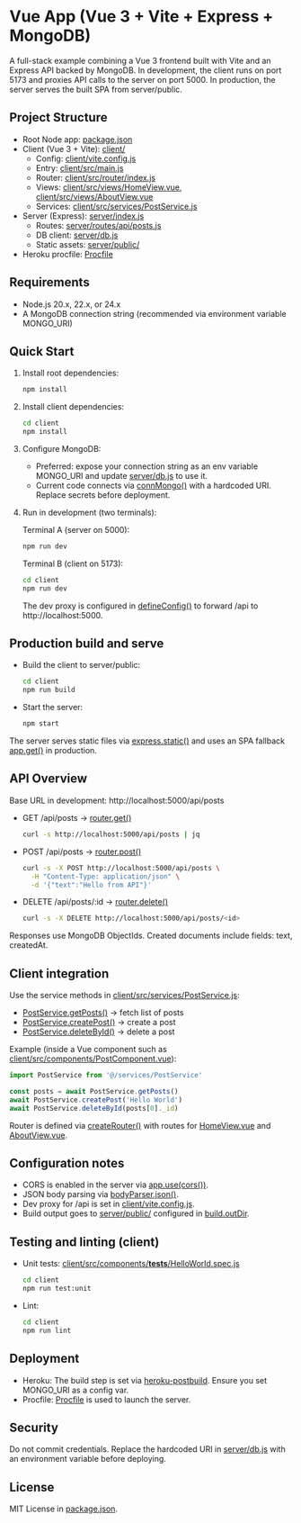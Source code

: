 # Vue App (Vue 3 + Vite + Express + MongoDB)

A full-stack example combining a Vue 3 frontend built with Vite and an Express API backed by MongoDB. In development, the client runs on port 5173 and proxies API calls to the server on port 5000. In production, the server serves the built SPA from server/public.

## Project Structure

- Root Node app: [package.json](package.json)
- Client (Vue 3 + Vite): [client/](client)
  - Config: [client/vite.config.js](client/vite.config.js)
  - Entry: [client/src/main.js](client/src/main.js)
  - Router: [client/src/router/index.js](client/src/router/index.js)
  - Views: [client/src/views/HomeView.vue](client/src/views/HomeView.vue), [client/src/views/AboutView.vue](client/src/views/AboutView.vue)
  - Services: [client/src/services/PostService.js](client/src/services/PostService.js)
- Server (Express): [server/index.js](server/index.js)
  - Routes: [server/routes/api/posts.js](server/routes/api/posts.js)
  - DB client: [server/db.js](server/db.js)
  - Static assets: [server/public/](server/public)
- Heroku procfile: [Procfile](Procfile)

## Requirements

- Node.js 20.x, 22.x, or 24.x
- A MongoDB connection string (recommended via environment variable MONGO_URI)

## Quick Start

1. Install root dependencies:

   ```bash
   npm install
   ```

2. Install client dependencies:

   ```bash
   cd client
   npm install
   ```

3. Configure MongoDB:

   - Preferred: expose your connection string as an env variable MONGO_URI and update [server/db.js](server/db.js) to use it.
   - Current code connects via [connMongo()](server/db.js:20) with a hardcoded URI. Replace secrets before deployment.

4. Run in development (two terminals):

   Terminal A (server on 5000):
   ```bash
   npm run dev
   ```

   Terminal B (client on 5173):
   ```bash
   cd client
   npm run dev
   ```

   The dev proxy is configured in [defineConfig()](client/vite.config.js:7) to forward /api to http://localhost:5000.

## Production build and serve

- Build the client to server/public:

  ```bash
  cd client
  npm run build
  ```

- Start the server:

  ```bash
  npm start
  ```

The server serves static files via [express.static()](server/index.js:14) and uses an SPA fallback [app.get()](server/index.js:34) in production.

## API Overview

Base URL in development: http://localhost:5000/api/posts

- GET /api/posts → [router.get()](server/routes/api/posts.js:11)

  ```bash
  curl -s http://localhost:5000/api/posts | jq
  ```

- POST /api/posts → [router.post()](server/routes/api/posts.js:24)

  ```bash
  curl -s -X POST http://localhost:5000/api/posts \
    -H "Content-Type: application/json" \
    -d '{"text":"Hello from API"}'
  ```

- DELETE /api/posts/:id → [router.delete()](server/routes/api/posts.js:45)

  ```bash
  curl -s -X DELETE http://localhost:5000/api/posts/<id>
  ```

Responses use MongoDB ObjectIds. Created documents include fields: text, createdAt.

## Client integration

Use the service methods in [client/src/services/PostService.js](client/src/services/PostService.js):

- [PostService.getPosts()](client/src/services/PostService.js:7) → fetch list of posts
- [PostService.createPost()](client/src/services/PostService.js:23) → create a post
- [PostService.deleteById()](client/src/services/PostService.js:36) → delete a post

Example (inside a Vue component such as [client/src/components/PostComponent.vue](client/src/components/PostComponent.vue)):

```js
import PostService from '@/services/PostService'

const posts = await PostService.getPosts()
await PostService.createPost('Hello World')
await PostService.deleteById(posts[0]._id)
```

Router is defined via [createRouter()](client/src/router/index.js:4) with routes for [HomeView.vue](client/src/views/HomeView.vue) and [AboutView.vue](client/src/views/AboutView.vue).

## Configuration notes

- CORS is enabled in the server via [app.use(cors())](server/index.js:12).
- JSON body parsing via [bodyParser.json()](server/index.js:10).
- Dev proxy for /api is set in [client/vite.config.js](client/vite.config.js).
- Build output goes to [server/public/](server/public) configured in [build.outDir](client/vite.config.js:32).

## Testing and linting (client)

- Unit tests: [client/src/components/__tests__/HelloWorld.spec.js](client/src/components/__tests__/HelloWorld.spec.js)

  ```bash
  cd client
  npm run test:unit
  ```

- Lint:

  ```bash
  cd client
  npm run lint
  ```

## Deployment

- Heroku: The build step is set via [heroku-postbuild](package.json:14). Ensure you set MONGO_URI as a config var.
- Procfile: [Procfile](Procfile) is used to launch the server.

## Security

Do not commit credentials. Replace the hardcoded URI in [server/db.js](server/db.js) with an environment variable before deploying.

## License

MIT License in [package.json](package.json).